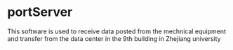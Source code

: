portServer
==========

This software is used to receive data posted from the mechnical equipment and transfer from the data center in the 9th building in Zhejiang university
